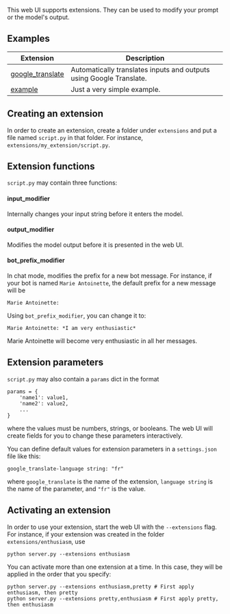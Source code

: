 This web UI supports extensions. They can be used to modify your prompt or the model's output.

## Examples

|Extension|Description|
|---------|-----------|
|[google_translate](https://github.com/oobabooga/text-generation-webui/blob/main/extensions/google_translate/script.py)| Automatically translates inputs and outputs using Google Translate.|
|[example](https://github.com/oobabooga/text-generation-webui/blob/main/extensions/example/script.py)| Just a very simple example.|

## Creating an extension

In order to create an extension, create a folder under `extensions` and put a file named `script.py` in that folder. For instance, `extensions/my_extension/script.py`. 

## Extension functions

`script.py` may contain three functions:

#### input_modifier

Internally changes your input string before it enters the model.

#### output_modifier

Modifies the model output before it is presented in the web UI.

#### bot_prefix_modifier

In chat mode, modifies the prefix for a new bot message. For instance, if your bot is named `Marie Antoinette`, the default prefix for a new message will be

```
Marie Antoinette:
```

Using `bot_prefix_modifier`, you can change it to:

```
Marie Antoinette: *I am very enthusiastic*
```
 
Marie Antoinette will become very enthusiastic in all her messages.

## Extension parameters

`script.py` may also contain a `params` dict in the format

```
params = {
    'name1': value1,
    'name2': value2,
    ...
}
```

where the values must be numbers, strings, or booleans. The web UI will create fields for you to change these parameters interactively.

You can define default values for extension parameters in a `settings.json` file like this:

```
google_translate-language string: "fr"
``` 

where `google_translate` is the name of the extension, `language string` is the name of the parameter, and `"fr"` is the value.

## Activating an extension

In order to use your extension, start the web UI with the `--extensions` flag. For instance, if your extension was created in the folder `extensions/enthusiasm`, use

`python server.py --extensions enthusiasm`

You can activate more than one extension at a time. In this case, they will be applied in the order that you specify:

```
python server.py --extensions enthusiasm,pretty # First apply enthusiasm, then pretty
python server.py --extensions pretty,enthusiasm # First apply pretty, then enthusiasm
```

